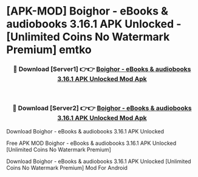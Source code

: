 # [APK-MOD] Boighor - eBooks & audiobooks 3.16.1 APK Unlocked - [Unlimited Coins No Watermark Premium] emtko



<div align="center">
<h3>🔴 Download [Server1] 👉👉 <a href="https://momento.my/?title=Boighor_-_eBooks_&_audiobooks_3.16.1_APK_Unlocked">Boighor - eBooks & audiobooks 3.16.1 APK Unlocked Mod Apk</a></h3><br>

<h3>🔴 Download [Server2] 👉👉 <a href="https://momento.my/?title=Boighor_-_eBooks_&_audiobooks_3.16.1_APK_Unlocked">Boighor - eBooks & audiobooks 3.16.1 APK Unlocked Mod Apk</a></h3>
</div>



Download Boighor - eBooks & audiobooks 3.16.1 APK Unlocked 

Free APK MOD Boighor - eBooks & audiobooks 3.16.1 APK Unlocked [Unlimited Coins No Watermark Premium]

Download Boighor - eBooks & audiobooks 3.16.1 APK Unlocked [Unlimited Coins No Watermark Premium] Mod For Android
